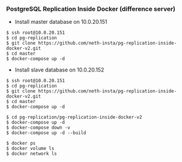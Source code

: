 ### PostgreSQL Replication Inside Docker (difference server)

- Install master database on 10.0.20.151
```shell
$ ssh root@10.0.20.151
$ cd pg-replication
$ git clone https://github.com/neth-insta/pg-replication-inside-docker-v2.git
$ cd master
$ docker-compose up -d
```

- Install slave database on 10.0.20.152
```shell
$ ssh root@10.0.20.151
$ cd pg-replication
$ git clone https://github.com/neth-insta/pg-replication-inside-docker-v2.git
$ cd master
$ docker-compose up -d
```

```shell
$ cd pg-replication/pg-replication-inside-docker-v2
$ docker-compose up -d
$ docker-compose down -v
$ docker-compose up -d --build

$ docker ps
$ docker volume ls
$ docker network ls
```